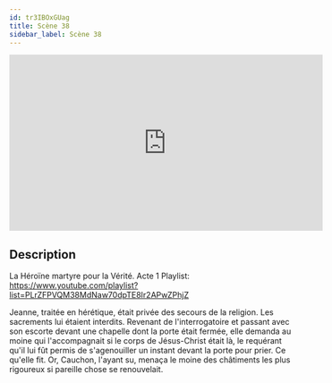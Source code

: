 ```yaml
---
id: tr3IBOxGUag
title: Scène 38
sidebar_label: Scène 38
---
```


<iframe
  width="560"
  height="315"
  src="https://www.youtube.com/embed/tr3IBOxGUag"
  title="YouTube video player"
  frameborder="0"
  allow="accelerometer; autoplay; clipboard-write; encrypted-media; gyroscope; picture-in-picture; web-share"
  referrerpolicy="strict-origin-when-cross-origin"
  allowfullscreen
></iframe>

## Description

La Héroïne martyre pour la Vérité. Acte 1
Playlist: https://www.youtube.com/playlist?list=PLrZFPVQM38MdNaw70dpTE8Ir2APwZPhjZ

Jeanne, traitée en hérétique, était privée des secours de la religion. Les sacrements lui étaient interdits.
Revenant de l'interrogatoire et passant avec son escorte devant une chapelle dont la porte était fermée, elle demanda au moine qui l'accompagnait si le corps de Jésus-Christ était là, le requérant qu'il lui fût permis de s'agenouiller un instant devant la porte pour prier. Ce qu'elle fit. Or, Cauchon, l'ayant su, menaça le moine des châtiments les plus rigoureux si pareille chose se renouvelait.
